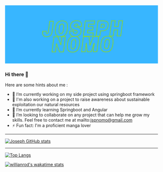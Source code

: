 ![Banner of my profile!](/Joseph_NOMO.png "Banner")
### Hi there 👋

Here are some hints about me :

- 🔭 I’m currently working on my side project using springboot framework 
- 🦁 I'm also working on a project to raise awareness about sustainable exploitation our natural resources
- 🌱 I’m currently learning Springboot and Angular
- 👯 I’m looking to collaborate on any project that can help me grow my skills. Feel free to contact me at mailto:jspnomo@gmail.com
- ⚡ Fun fact: I'm a proficient manga lover
***
[![Joseph GitHub stats](https://github-readme-stats.vercel.app/api?username=Jspascal)](https://github.com/anuraghazra/github-readme-stats)
***
[![Top Langs](https://github-readme-stats.vercel.app/api/top-langs/?username=Jspascal&layout=compact)](https://github.com/anuraghazra/github-readme-stats)

[![willianrod's wakatime stats](https://github-readme-stats.vercel.app/api/wakatime?username=Jspascal)](https://github.com/anuraghazra/github-readme-stats)
